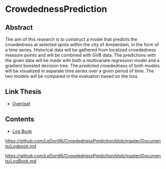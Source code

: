 # CrowdednessPrediction

## Abstract
The aim of this research is to construct a model that predicts the crowdedness at selected spots within the city of Amsterdam, in the form of a time series. Historical data will be gathered from localized crowdedness measure points and will be combined with GVB data. The predictions with the given data will be made with both a multivariate regression model and a gradient boosted decision tree. The predicted crowdedness of both models will be visualized in separate time series over a given period of time. The two models will be compared in the evaluation based on the loss. 

## Link Thesis 
- [Overleaf](https://www.overleaf.com/3825517455cpkbjdbgpwmn)

## Contents
- [Log Book](/Documents/Logbook.md)

https://github.com/LeDon96/CrowdednessPrediction/blob/master/Documents/Logbook.md

https://github.com/LeDon96/CrowdednessPrediction/blob/master/Documents/LogBook.md 